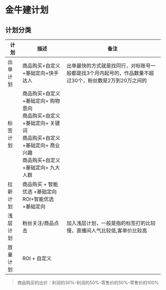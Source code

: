 # 金牛建计划

## 计划分类


| 计划 | 描述 | 备注 |
| ---- | ---- | ---- |
| 出单计划| 商品购买+自定义+基础定向+快手达人| 出单最快的方式就是找同行，对标账号一般都是找3个月内起号的，作品数量不超过30个，粉丝数是2万到20万之间的 |
| 标签计划 | 商品购买+自定义+基础定向+ 购物意向 <br/> 商品购买+自定义+基础定向+ 关键词 <br/> 商品购买+自定义+基础定向+ 商业兴趣 <br/> 商品购买+自定义+基础定向+ 九大人群| |
| 拉新计划| 商品购买 + 智能优选 +基础定向 <br/> ROI+智能优选+基础定向| |
| 浅层计划 | 粉丝关注/商品点击| 加入浅层计划，一般是指的标签打的比较慢，直播间人气比较低,客单价比较高|
| 放量计划 | ROI + 自定义| |


> 商品购买的出价：利润的30%-利润的50%-零售价的50%-零售价的100%

